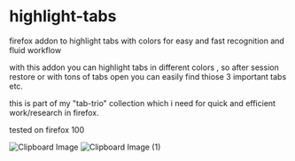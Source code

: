 # highlight-tabs
firefox addon to highlight tabs with colors for easy and fast recognition and fluid workflow

with this addon you can highlight tabs in different colors , so after session restore or with tons of tabs open you can easily find thiose 3 important tabs etc. 

this is part of my "tab-trio" collection which i need for quick and efficient work/research in firefox.


tested on firefox 100 


![Clipboard Image](https://user-images.githubusercontent.com/10765339/170868136-35dd7f22-0e86-4384-82b7-8b9715c764f4.png)
![Clipboard Image (1)](https://user-images.githubusercontent.com/10765339/170868223-e4004406-6cf1-4804-8b1f-04d570176b46.png)
